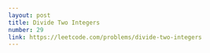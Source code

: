 ```yaml
---
layout: post
title: Divide Two Integers
number: 29
link: https://leetcode.com/problems/divide-two-integers
---
```

